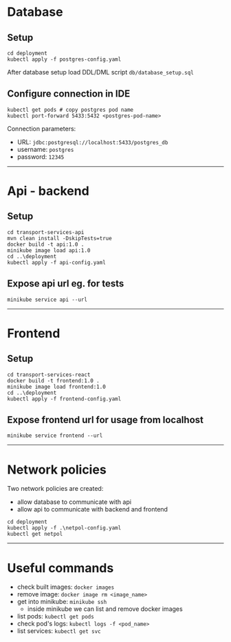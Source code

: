 # Database
## Setup
```
cd deployment
kubectl apply -f postgres-config.yaml
```
After database setup load DDL/DML script `db/database_setup.sql`  
## Configure connection in IDE
```
kubectl get pods # copy postgres pod name
kubectl port-forward 5433:5432 <postgres-pod-name>
```
Connection parameters:
- URL: `jdbc:postgresql://localhost:5433/postgres_db`
- username: `postgres`
- password: `12345`
***
# Api - backend
## Setup
```
cd transport-services-api
mvn clean install -DskipTests=true
docker build -t api:1.0 .
minikube image load api:1.0
cd ..\deployment
kubectl apply -f api-config.yaml
```
## Expose api url eg. for tests
```
minikube service api --url
```
***
# Frontend
## Setup
```
cd transport-services-react
docker build -t frontend:1.0 .
minikube image load frontend:1.0
cd ..\deployment
kubectl apply -f frontend-config.yaml
```
## Expose frontend url for usage from localhost
```
minikube service frontend --url
```
***
# Network policies
Two network policies are created:
- allow database to communicate with api
- allow api to communicate with backend and frontend
```
cd deployment
kubectl apply -f .\netpol-config.yaml
kubectl get netpol
```
***
# Useful commands
- check built images: `docker images`
- remove image: `docker image rm <image_name>`
- get into minikube: `minikube ssh`
  - inside minikube we can list and remove docker images
- list pods: `kubectl get pods`
- check pod's logs: `kubectl logs -f <pod_name>`
- list services: `kubectl get svc`